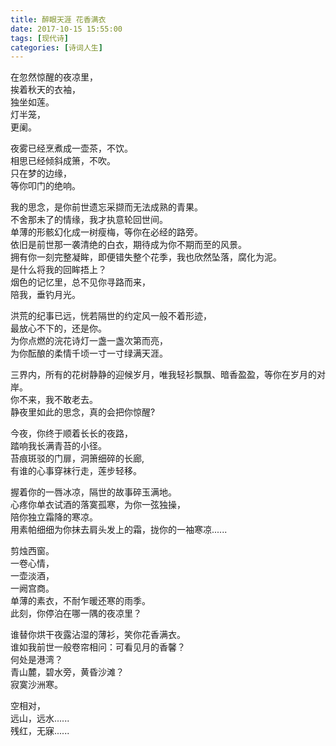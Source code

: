 ```yaml
---
title: 醉眼天涯 花香满衣
date: 2017-10-15 15:55:00
tags: [现代诗]
categories: [诗词人生]
---
```

在忽然惊醒的夜凉里，  
挨着秋天的衣袖，  
独坐如莲。  
灯半笼，  
更阑。
 
夜雾已经烹煮成一壶茶，不饮。  
相思已经倾斜成箫，不吹。  
只在梦的边缘，  
等你叩门的绝响。

我的思念，是你前世遗忘采撷而无法成熟的青果。  
不舍那未了的情缘，我才执意轮回世间。  
单薄的形骸幻化成一树瘦梅，等你在必经的路旁。  
依旧是前世那一袭清绝的白衣，期待成为你不期而至的风景。  
拥有你一刻完整凝眸，即便错失整个花季，我也欣然坠落，腐化为泥。  
是什么将我的回眸捂上？  
烟色的记忆里，总不见你寻路而来，  
陪我，垂钓月光。

洪荒的纪事已远，恍若隔世的约定风一般不着形迹，  
最放心不下的，还是你。  
为你点燃的浣花诗灯一盏一盏次第而亮，  
为你酝酿的柔情千顷一寸一寸绿满天涯。

三界内，所有的花树静静的迎候岁月，唯我轻衫飘飘、暗香盈盈，等你在岁月的对岸。  
你不来，我不敢老去。  
静夜里如此的思念，真的会把你惊醒?

今夜，你终于顺着长长的夜路，  
踏响我长满青苔的小径。  
苔痕斑驳的门扉，洞箫细碎的长廊,  
有谁的心事穿袜行走，莲步轻移。

握着你的一唇冰凉，隔世的故事碎玉满地。  
心疼你单衣试酒的落寞孤寒，为你一弦独操，  
陪你独立霜降的寒凉。  
用素帕细细为你抹去肩头发上的霜，拢你的一袖寒凉......

剪烛西窗。  
一卷心情，  
一壶淡酒，  
一阙宫商。  
单薄的素衣，不耐乍暖还寒的雨季。  
此刻，你停泊在哪一隅的夜凉里？

谁替你烘干夜露沾湿的薄衫，笑你花香满衣。  
谁如我前世一般卷帘相问：可看见月的香馨？  
何处是港湾？  
青山麓，碧水旁，黄昏沙滩？  
寂寞沙洲寒。

空相对，  
远山，远水......  
残红，无寐......  
